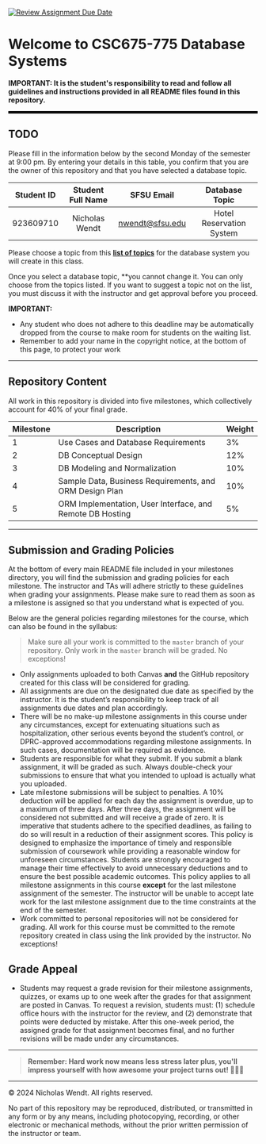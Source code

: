 [![Review Assignment Due Date](https://classroom.github.com/assets/deadline-readme-button-22041afd0340ce965d47ae6ef1cefeee28c7c493a6346c4f15d667ab976d596c.svg)](https://classroom.github.com/a/M2fsb0jO)
# Welcome to CSC675-775 Database Systems

**IMPORTANT: It is the student's responsibility to read and follow all guidelines and instructions provided in all README files found in this repository.**

<hr style="border: 2px solid black;" />

## TODO

Please fill in the information below by the second Monday of the semester at 9:00 pm. By entering your details in this table, you confirm that you are the owner of this repository and that you have selected a database topic.


| Student ID           | Student Full Name       | SFSU Email            |Database Topic                                                             |
|:---------------------:|:---------------------------:|:---------------------------:|:-------------------------------------------------------------------------:|
|          923609710             |            Nicholas Wendt             |            nwendt@sfsu.edu             |        Hotel Reservation System                           <br>                                    |

Please choose a topic from this **[list of topics](milestones/res/TOPICS.md)** for the database system
you will create in this class.

Once you select a database topic, **you cannot change it.
You can only choose from the topics listed.
If you want to suggest a topic not on the list,
you must discuss it with the instructor and get approval before you proceed.


**IMPORTANT:**
   - Any student who does not adhere to this deadline may be automatically dropped from the course to make room for students on the waiting list.
   - Remember to add your name in the copyright notice, at the bottom of this page, to protect your work

---

## Repository Content

All work in this repository is divided into five milestones, which collectively account for 40% of your final grade. 


| Milestone  | Description                                               | Weight |
|------------|-----------------------------------------------------------|--------|
| 1          | Use Cases and Database Requirements                       | 3%     |
| 2          | DB Conceptual Design                                      | 12%    |
| 3          | DB Modeling and Normalization                             | 10%    |
| 4          | Sample Data, Business Requirements, and ORM Design Plan   | 10%    |
| 5          | ORM Implementation, User Interface, and Remote DB Hosting | 5%     |


---

## Submission and Grading Policies

At the bottom of every main README file included in your milestones directory, you will find the submission and grading policies for each milestone. The instructor and TAs will adhere strictly to these guidelines when grading your assignments. Please make sure to read them as soon as a milestone is assigned so that you understand what is expected of you.

Below are the general policies regarding milestones for the course, which can also be found in the syllabus:

> Make sure all your work is committed to the `master` branch of your repository. Only work in the `master` branch will be graded. No exceptions!

- Only assignments uploaded to both Canvas **and** the GitHub repository created for this class will be considered for grading.
- All assignments are due on the designated due date as specified by the instructor. It is the student’s responsibility 
  to keep track of all assignments due dates and plan accordingly.
- There will be no make-up milestone assignments in this course under any circumstances, except for extenuating 
  situations such as hospitalization, other serious events beyond the student’s control, or DPRC-approved accommodations 
  regarding milestone assignments. In such cases, documentation will be required as evidence.
- Students are responsible for what they submit. If you submit a blank assignment, it will be graded as such. 
  Always double-check your submissions to ensure that what you intended to upload is actually what you uploaded.
- Late milestone submissions will be subject to penalties. A 10% deduction will be applied for each day the assignment 
  is overdue, up to a maximum of three days. After three days, the assignment will be considered not submitted and will 
  receive a grade of zero. It is imperative that students adhere to the specified deadlines, as failing to do so will 
  result in a reduction of their assignment scores. This policy is designed to emphasize the importance 
  of timely and responsible submission of coursework while providing a reasonable window for unforeseen circumstances. 
  Students are strongly encouraged to manage their time effectively to avoid unnecessary deductions and to ensure the
  best possible academic outcomes. This policy applies to all milestone assignments in this course **except** for the 
  last milestone assignment of the semester. The instructor will be unable to accept late work for the last milestone 
  assignment due to the time constraints at the end of the semester.
- Work committed to personal repositories will not be considered for grading. All work for this course must be 
  committed to the remote repository created in class using the link provided by the instructor. No exceptions!


## Grade Appeal

- Students may request a grade revision for their milestone assignments, quizzes, or exams up to one week after the 
  grades for that assignment are posted in Canvas. To request a revision, students must: (1) schedule office hours 
  with the instructor for the review, and (2) demonstrate that points were deducted by mistake. After this one-week 
  period, the assigned grade for that assignment becomes final, and no further revisions will be made under any circumstances.

--- 

> **Remember: Hard work now means less stress later plus, you'll impress yourself with how awesome your project turns out! 🚀😎🎉**

---

© 2024 Nicholas Wendt. All rights reserved.

No part of this repository may be reproduced, distributed, or transmitted in any form or by any means, including photocopying, recording, or other electronic or mechanical methods, without the prior written permission of the instructor or team.









 


